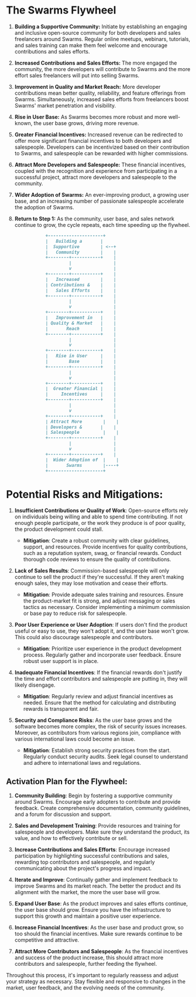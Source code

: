 # The Swarms Flywheel

1. **Building a Supportive Community:** Initiate by establishing an engaging and inclusive open-source community for both developers and sales freelancers around Swarms. Regular online meetups, webinars, tutorials, and sales training can make them feel welcome and encourage contributions and sales efforts.

2. **Increased Contributions and Sales Efforts:** The more engaged the community, the more developers will contribute to Swarms and the more effort sales freelancers will put into selling Swarms.

3. **Improvement in Quality and Market Reach:** More developer contributions mean better quality, reliability, and feature offerings from Swarms. Simultaneously, increased sales efforts from freelancers boost Swarms' market penetration and visibility.

4. **Rise in User Base:** As Swarms becomes more robust and more well-known, the user base grows, driving more revenue.

5. **Greater Financial Incentives:** Increased revenue can be redirected to offer more significant financial incentives to both developers and salespeople. Developers can be incentivized based on their contribution to Swarms, and salespeople can be rewarded with higher commissions.

6. **Attract More Developers and Salespeople:** These financial incentives, coupled with the recognition and experience from participating in a successful project, attract more developers and salespeople to the community.

7. **Wider Adoption of Swarms:** An ever-improving product, a growing user base, and an increasing number of passionate salespeople accelerate the adoption of Swarms.

8. **Return to Step 1:** As the community, user base, and sales network continue to grow, the cycle repeats, each time speeding up the flywheel.


```markdown
               +---------------------+
               |   Building a       |
               |  Supportive        | <--+
               |   Community        |    |
               +--------+-----------+    |
                        |                |
                        v                |
               +--------+-----------+    |
               |   Increased        |    |
               | Contributions &    |    |
               |   Sales Efforts    |    |
               +--------+-----------+    |
                        |                |
                        v                |
               +--------+-----------+    |
               |   Improvement in   |    |
               | Quality & Market   |    |
               |       Reach        |    |
               +--------+-----------+    |
                        |                |
                        v                |
               +--------+-----------+    |
               |   Rise in User     |    |
               |        Base        |    |
               +--------+-----------+    |
                        |                |
                        v                |
               +--------+-----------+    |
               |  Greater Financial |    |
               |     Incentives     |    |
               +--------+-----------+    |
                        |                |
                        v                |
               +--------+-----------+    |
               | Attract More        |    |
               | Developers &       |    |
               | Salespeople         |    |
               +--------+-----------+    |
                        |                |
                        v                |
               +--------+-----------+    |
               |  Wider Adoption of  |    |
               |       Swarms        |----+
               +---------------------+
```


# Potential Risks and Mitigations:

1. **Insufficient Contributions or Quality of Work**: Open-source efforts rely on individuals being willing and able to spend time contributing. If not enough people participate, or the work they produce is of poor quality, the product development could stall. 
   * **Mitigation**: Create a robust community with clear guidelines, support, and resources. Provide incentives for quality contributions, such as a reputation system, swag, or financial rewards. Conduct thorough code reviews to ensure the quality of contributions.

2. **Lack of Sales Results**: Commission-based salespeople will only continue to sell the product if they're successful. If they aren't making enough sales, they may lose motivation and cease their efforts.
   * **Mitigation**: Provide adequate sales training and resources. Ensure the product-market fit is strong, and adjust messaging or sales tactics as necessary. Consider implementing a minimum commission or base pay to reduce risk for salespeople.

3. **Poor User Experience or User Adoption**: If users don't find the product useful or easy to use, they won't adopt it, and the user base won't grow. This could also discourage salespeople and contributors.
   * **Mitigation**: Prioritize user experience in the product development process. Regularly gather and incorporate user feedback. Ensure robust user support is in place.

4. **Inadequate Financial Incentives**: If the financial rewards don't justify the time and effort contributors and salespeople are putting in, they will likely disengage.
   * **Mitigation**: Regularly review and adjust financial incentives as needed. Ensure that the method for calculating and distributing rewards is transparent and fair.

5. **Security and Compliance Risks**: As the user base grows and the software becomes more complex, the risk of security issues increases. Moreover, as contributors from various regions join, compliance with various international laws could become an issue.
   * **Mitigation**: Establish strong security practices from the start. Regularly conduct security audits. Seek legal counsel to understand and adhere to international laws and regulations.

## Activation Plan for the Flywheel:

1. **Community Building**: Begin by fostering a supportive community around Swarms. Encourage early adopters to contribute and provide feedback. Create comprehensive documentation, community guidelines, and a forum for discussion and support.

2. **Sales and Development Training**: Provide resources and training for salespeople and developers. Make sure they understand the product, its value, and how to effectively contribute or sell.

3. **Increase Contributions and Sales Efforts**: Encourage increased participation by highlighting successful contributions and sales, rewarding top contributors and salespeople, and regularly communicating about the project's progress and impact.

4. **Iterate and Improve**: Continually gather and implement feedback to improve Swarms and its market reach. The better the product and its alignment with the market, the more the user base will grow.

5. **Expand User Base**: As the product improves and sales efforts continue, the user base should grow. Ensure you have the infrastructure to support this growth and maintain a positive user experience.

6. **Increase Financial Incentives**: As the user base and product grow, so too should the financial incentives. Make sure rewards continue to be competitive and attractive.

7. **Attract More Contributors and Salespeople**: As the financial incentives and success of the product increase, this should attract more contributors and salespeople, further feeding the flywheel.

Throughout this process, it's important to regularly reassess and adjust your strategy as necessary. Stay flexible and responsive to changes in the market, user feedback, and the evolving needs of the community.
